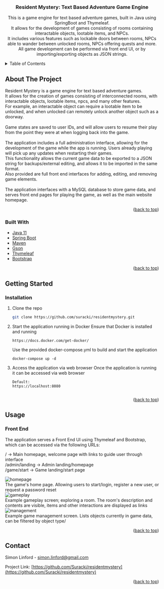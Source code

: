 <!-- PROJECT LOGO -->
<br />
<div align="center">

<h3 align="center">Resident Mystery: Text Based Adventure Game Engine</h3>

  <p align="center">
      This is a game engine for text based adventure games, built in Java using SpringBoot and Thymeleaf.<br>
      It allows for the development of games consisting of rooms containing interactable objects, lootable items, and NPCs.<br>
      It includes various features such as lockable doors between rooms, NPCs able to wander between unlocked rooms, NPCs offering quests and more.<br>
      All game development can be performed via front end UI, or by importing/exporting objects as JSON strings.
  </p>
</div>



<!-- TABLE OF CONTENTS -->
<details>
  <summary>Table of Contents</summary>
  <ol>
    <li>
      <a href="#about-the-project">About The Project</a>
      <ul>
        <li><a href="#built-with">Built With</a></li>
      </ul>
    </li>
    <li><a href="#getting-started">Getting Started</a></li>
    <li><a href="#usage">Usage</a></li>
    <li><a href="#contact">Contact</a></li>
  </ol>
</details>



<!-- ABOUT THE PROJECT -->
## About The Project

Resident Mystery is a game engine for text based adventure games.<br>
It allows for the creation of games consisting of interconnected rooms, with interactable objects, lootable items, npcs, and many other features.<br>
For example, an interactable object can require a lootable item to be unlocked, and when unlocked can remotely unlock another object such as a doorway.<br><br>
Game states are saved to user IDs, and will allow users to resume their play from the point they were at when logging back into the game.<br><br>
The application includes a full administration interface, allowing for the development of the game while the app is running. Users already playing will pick up any updates when restarting their games.<br>
This functionality allows the current game data to be exported to a JSON string for backups/external editing, and allows it to be imported in the same format.<br>
Also provided are full front end interfaces for adding, editing, and removing game elements.
<br><br>
The application interfaces with a MySQL database to store game data, and serves front end pages for playing the game, as well as the main website homepage.
<p align="right">(<a href="#top">back to top</a>)</p>



### Built With

* [Java 11](https://www.oracle.com/java/technologies/javase/jdk11-archive-downloads.html)
* [Spring Boot](https://spring.io/projects/spring-boot)
* [Maven](https://maven.apache.org/)
* [Gson](https://github.com/google/gson)
* [Thymeleaf](https://www.thymeleaf.org/)
* [Bootstrap](https://getbootstrap.com)


<p align="right">(<a href="#top">back to top</a>)</p>



<!-- GETTING STARTED -->
## Getting Started

### Installation
1. Clone the repo
   ```sh
   git clone https://github.com/suracki/residentmystery.git
   ```
2. Start the application running in Docker
   Ensure that Docker is installed and running
   ```
   https://docs.docker.com/get-docker/
   ```
   Use the provided docker-compose.yml to build and start the application
   ```
   docker-compose up -d
   ```
3. Access the application via web browser
   Once the application is running it can be accessed via web browser
   ```
   Default:
   https://localhost:8080


<p align="right">(<a href="#top">back to top</a>)</p>



<!-- USAGE EXAMPLES -->
## Usage

### Front End

The application serves a Front End UI using Thymeleaf and Bootstrap, which can be accessed via the following URLs:

/ -> Main homepage, welcome page with links to guide user through interface<br>
/admin/landing -> Admin landing/homepage<br>
/game/start -> Game landing/start page<br>

<img src="readme/homepage.png" alt="homepage">
<br>The game's home page. Allowing users to start/login, register a new user, or request a password reset<br>

<img src="readme/gameplay.png" alt="gameplay">
<br>Example gameplay screen; exploring a room. The room's description and contents are visible, items and other interactions are displayed as links<br>

<img src="readme/management.png" alt="management">
<br>Example game management screen. Lists objects currently in game data, can be filtered by object type/<br>

<p align="right">(<a href="#top">back to top</a>)</p>


<!-- CONTACT -->
## Contact

Simon Linford - simon.linford@gmail.com

Project Link: [https://github.com/Suracki/residentmystery](https://github.com/Suracki/residentmystery)

<p align="right">(<a href="#top">back to top</a>)</p>
